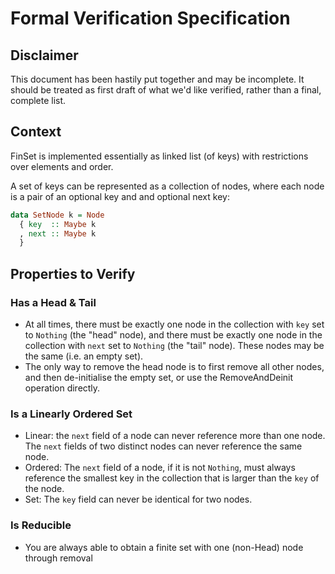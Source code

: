 # Formal Verification Specification

## Disclaimer
This document has been hastily put together and may be incomplete. It should be treated as first draft of what we'd like verified, rather than a final, complete list.

## Context

FinSet is implemented essentially as linked list (of keys) with restrictions over elements and order.

A set of keys can be represented as a collection of nodes, where each node is a pair of an optional key and and optional next key:

```haskell
data SetNode k = Node
  { key  :: Maybe k
  , next :: Maybe k
  }
```

## Properties to Verify
### Has a Head & Tail
 - At all times, there must be exactly one node in the collection with `key` set to `Nothing` (the "head" node), and there must be exactly one node in the collection with `next` set to `Nothing` (the "tail" node). These nodes may be the same (i.e. an empty set).
 - The only way to remove the head node is to first remove all other nodes, and then de-initialise the empty set, or use the RemoveAndDeinit operation directly.

### Is a Linearly Ordered Set
 - Linear: the `next` field of a node can never reference more than one node. The `next` fields of two distinct nodes can never reference the same node.
 - Ordered: The `next` field of a node, if it is not `Nothing`, must always reference the smallest key in the collection that is larger than the `key` of the node.
 - Set: The `key` field can never be identical for two nodes.

### Is Reducible
 - You are always able to obtain a finite set with one (non-Head) node through removal